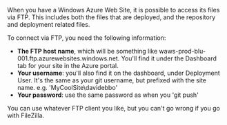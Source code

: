 When you have a Windows Azure Web Site, it is possible to access its files via FTP. This includes both the files that are deployed, and the repository and deployment related files.

To connect via FTP, you need the following information:

- **The FTP host name**, which will be something like waws-prod-blu-001.ftp.azurewebsites.windows.net. You'll find it under the Dashboard tab for your site in the Azure portal.
- **Your username**: you'll also find it on the dashboard, under Deployment User. It's the same as your git username, but prefixed with the site name. e.g. 'MyCoolSite\davidebbo'
- **Your password**: use the same password as when you 'git push'

You can use whatever FTP client you like, but you can't go wrong if you go with FileZilla.